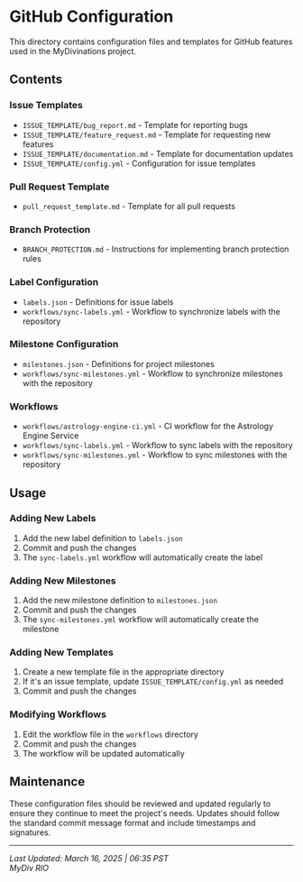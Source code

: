 # GitHub Configuration

This directory contains configuration files and templates for GitHub features used in the MyDivinations project.

## Contents

### Issue Templates

- `ISSUE_TEMPLATE/bug_report.md` - Template for reporting bugs
- `ISSUE_TEMPLATE/feature_request.md` - Template for requesting new features
- `ISSUE_TEMPLATE/documentation.md` - Template for documentation updates
- `ISSUE_TEMPLATE/config.yml` - Configuration for issue templates

### Pull Request Template

- `pull_request_template.md` - Template for all pull requests

### Branch Protection

- `BRANCH_PROTECTION.md` - Instructions for implementing branch protection rules

### Label Configuration

- `labels.json` - Definitions for issue labels
- `workflows/sync-labels.yml` - Workflow to synchronize labels with the repository

### Milestone Configuration

- `milestones.json` - Definitions for project milestones
- `workflows/sync-milestones.yml` - Workflow to synchronize milestones with the repository

### Workflows

- `workflows/astrology-engine-ci.yml` - CI workflow for the Astrology Engine Service
- `workflows/sync-labels.yml` - Workflow to sync labels with the repository
- `workflows/sync-milestones.yml` - Workflow to sync milestones with the repository

## Usage

### Adding New Labels

1. Add the new label definition to `labels.json`
2. Commit and push the changes
3. The `sync-labels.yml` workflow will automatically create the label

### Adding New Milestones

1. Add the new milestone definition to `milestones.json`
2. Commit and push the changes
3. The `sync-milestones.yml` workflow will automatically create the milestone

### Adding New Templates

1. Create a new template file in the appropriate directory
2. If it's an issue template, update `ISSUE_TEMPLATE/config.yml` as needed
3. Commit and push the changes

### Modifying Workflows

1. Edit the workflow file in the `workflows` directory
2. Commit and push the changes
3. The workflow will be updated automatically

## Maintenance

These configuration files should be reviewed and updated regularly to ensure they continue to meet the project's needs. Updates should follow the standard commit message format and include timestamps and signatures.

---

*Last Updated: March 16, 2025 | 06:35 PST*  
*MyDiv RIO*